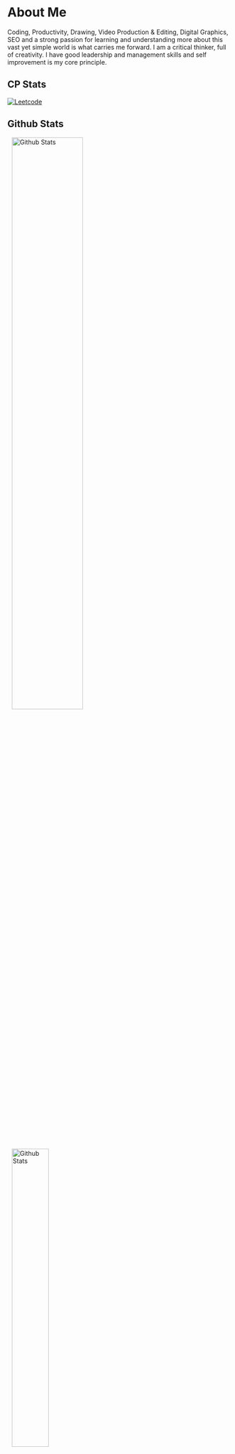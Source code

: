 # About Me
Coding, Productivity, Drawing, Video Production & Editing, Digital Graphics, SEO and a strong passion for learning and understanding more about this vast yet simple world is what carries me forward. I am a critical thinker, full of creativity. I have good leadership and management skills and self improvement is my core principle.

## **CP Stats**

<a href="https://leetcode.com/ItsPranavz/"> ![Leetcode](https://cp-logo.vercel.app/leetcode/ItsPranavz)</a>


## **Github Stats** 
<div align="left" style="margin: 10px;">
<img src="https://github-readme-stats.vercel.app/api?username=itspranavz&show_icons=true&theme=tokyonight" width=57.5% alt="Github Stats" align="center"> 
</div>
<br>
<div align="left" style="margin: 10px;">
<img src="https://github-readme-stats.vercel.app/api/top-langs/?username=itspranavz&layout=compact&theme=tokyonight&langs_count=8" width=41.5% alt="Github Stats" align="center">
</div>
<br>
<div align="left" style="margin: 10px;">
<img width=70% src="https://github-readme-streak-stats.herokuapp.com/?user=itspranavz&theme=dark" alt="itspranavz" />
</div>
<br>
<div align="left" style="margin: 10px;">
  
[![trophy](https://github-profile-trophy.vercel.app/?username=itspranavz&theme=darkhub&column=9)](https://github.com/ryo-ma/github-profile-trophy)
</div>
